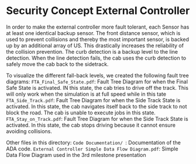 # Security Concept External Controller
In order to make the external controller more fault tolerant, each Sensor has at least one identical backup sensor. The front distance sensor, which is used to prevent collisions and thereby the most important sensor, is backed up by an additional array of US. This drastically increases the reliability of the collision prevention. The curb detection is a backup level to the line detection. When the line detection fails, the cab uses the curb detection to safely move the cab back to the sidetrack.

To visualize the different fall-back levels, we created the following fault tree diagrams:
`FTA_Final_Safe_State.pdf`: Fault Tree Diagram for when the Final Safe State is activated. IN this state, the cab tries to drive off the track. This will only work when the simulation is at full speed while in this tate
`FTA_Side_Track.pdf`: Fault Tree Diagram for when the Side Track State is activated. In this state, the cab navigates itself back to the side track to not block the road. The cab is unable to execute jobs in this state.
`FTA_Stay_on_Track.pdf`: Fault Tree Diagram for when the Side Track State is activated. In this state, the cab stops driving because it cannot ensure avoiding collisions.

Other files in this directory: 
`Code Documentation/ `: Documentation of the ADA code.
`External Controller Simple Data Flow Diagram.pdf`: Simple Data Flow Diagram used in the 3rd milestone presentation